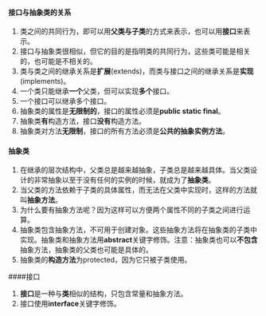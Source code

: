 #### 接口与抽象类的关系

1. 类之间的共同行为，即可以用**父类与子类**的方式来表示，也可以用**接口**来表示。
2. 接口与抽象类很相似，但它的目的是指明类的共同行为，这些类可能是相关的，也可能是不相关的。
3. 类与类之间的继承关系是**扩展**(extends)，而类与接口之间的继承关系是**实现**(implements)。
4. 一个类只能继承**一个**父类，但可以实现**多个**接口。
5. 一个接口可以继承多个接口。
6. 抽象类的属性是**无限制的**，接口的属性必须是**public static final**。
7. 抽象类**有**构造方法，接口**没有**构造方法。
8. 抽象类对方法**无限制**，接口的所有方法必须是**公共的抽象实例方法**。

#### 抽象类

1. 在继承的层次结构中，父类总是越来越抽象，子类总是越来越具体。当父类设计的非常抽象以至于没有任何的实例的时候，就成为了**抽象类**。
2. 当父类的方法依赖于子类的具体属性，而无法在父类中实现时，这样的方法就叫**抽象方法**。
3. 为什么要有抽象方法呢？因为这样可以方便两个属性不同的子类之间进行运算。
4. 抽象类包含抽象方法，不可用于创建对象。这些抽象方法将在抽象类的子类中实现。抽象类和抽象方法用**abstract**关键字修饰。注意：抽象类也可以**不包含**抽象方法，抽象类的父类也可能是具体的。
5. 抽象类的**构造方法**为protected，因为它只被子类使用。

####接口

1. **接口**是一种与**类**相似的结构，只包含常量和抽象方法。
2. 接口使用**interface**关键字修饰。